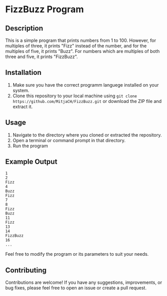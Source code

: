 # FizzBuzz Program

## Description
This is a simple program that prints numbers from 1 to 100. However, for multiples of three, it prints "Fizz" instead of the number, and for the multiples of five, it prints "Buzz". For numbers which are multiples of both three and five, it prints "FizzBuzz".

## Installation
1. Make sure you have the correct programm languege installed on your system. 
2. Clone this repository to your local machine using `git clone https://github.com/MitjaCH/FizzBuzz.git` or download the ZIP file and extract it.

## Usage
1. Navigate to the directory where you cloned or extracted the repository.
2. Open a terminal or command prompt in that directory.
3. Run the program 

## Example Output
```
1
2
Fizz
4
Buzz
Fizz
7
8
Fizz
Buzz
11
Fizz
13
14
FizzBuzz
16
...
```

Feel free to modify the program or its parameters to suit your needs.

## Contributing
Contributions are welcome! If you have any suggestions, improvements, or bug fixes, please feel free to open an issue or create a pull request.


